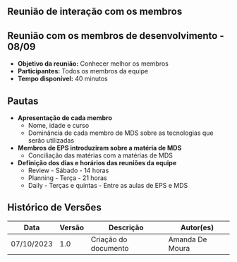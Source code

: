 ## Reunião de interação com os membros

## **Reunião com os membros de desenvolvimento - 08/09**

- **Objetivo da reunião:** Conhecer melhor os membros
- **Participantes:** Todos os membros da equipe
- **Tempo disponível:** 40 minutos
    
## **Pautas**
    
- **Apresentação de cada membro**
    - Nome, idade e curso
    - Dominância de cada membro de MDS sobre as tecnologias que serão utilizadas
- **Membros de EPS introduziram sobre a matéria de MDS**
    - Conciliação das matérias com a matérias de MDS
- **Definição dos dias e horários das reuniões da equipe**
    - Review - Sábado - 14 horas
    - Planning - Terça - 21 horas
    - Daily - Terças e quintas - Entre as aulas de EPS e MDS

## Histórico de Versões

| Data | Versão | Descrição | Autor(es) |
| ------------- | ------------- | ------------- | ------------- | 
| 07/10/2023 | 1.0 | Criação do documento | Amanda De Moura |
